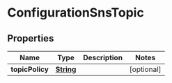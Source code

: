 

# ConfigurationSnsTopic


## Properties

| Name | Type | Description | Notes |
|------------ | ------------- | ------------- | -------------|
|**topicPolicy** | [**String**](String.md) |  |  [optional] |



